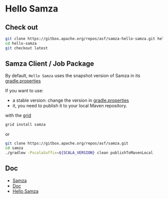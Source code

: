 # Hello Samza


## Check out

```bash
git clone https://gitbox.apache.org/repos/asf/samza-hello-samza.git hello-samza
cd hello-samza
git checkout latest
```


## Samza Client / Job Package 

By default, `Hello Samza` uses the snapshot version of Samza in its [gradle.properties](../gradle.properties)
 

If you want to use:
   * a stable version: change the version in [gradle.properties](../gradle.properties)
   * it, you need  to publish it to your local Maven repository.

with the [grid](../scripts/grid)
```bash
grid install samza
```
or 
```bash
git clone https://gitbox.apache.org/repos/asf/samza.git
cd samza
./gradlew -PscalaSuffix=${SCALA_VERSION} clean publishToMavenLocal
```


## Doc

  * [Samza](http://samza.apache.org/learn/tutorials/latest/hello-samza-high-level-yarn.html)
  * [Doc](http://samza.apache.org/startup/code-examples/latest/samza.html)
  * [Hello Samza](http://samza.apache.org/startup/hello-samza/0.10/)
